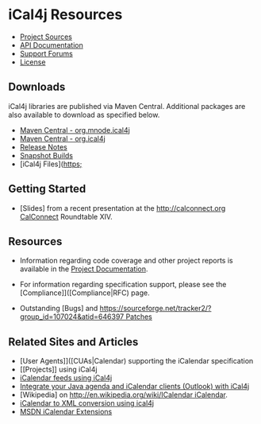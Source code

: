 # iCal4j Resources

* [Project Sources](http://github.com/ical4j)
* [API Documentation](http://ical4j.github.io/docs)
* [Support Forums](https://github.com/orgs/ical4j/discussions)
* [License](http://github.com/ical4j/ical4j/license.html)

## Downloads

iCal4j libraries are published via Maven Central. Additional packages are also available to
download as specified below.

* [Maven Central - org.mnode.ical4j](https://central.sonatype.com/namespace/org.mnode.ical4j)
* [Maven Central - org.ical4j](https://central.sonatype.com/namespace/org.ical4j)
* [Release Notes](http://ical4j.github.io/docs/release-notes.html)
* [Snapshot Builds](https://oss.sonatype.org/content/repositories/snapshots/org/mnode/ical4j/)
* [iCal4j Files]([https;](https://files.ical4j.org/)

## Getting Started

* [Slides] from a recent presentation at the [http://calconnect.org CalConnect](http://ical4j.cvs.sourceforge.net/viewvc/*checkout*/ical4j/iCal4j/etc/iCal4j_Calconnect.pdf) Roundtable XIV.

## Resources

* Information regarding code coverage and other project reports is available in the [Project Documentation](http://github.com/ical4j/ical4j).

* For information regarding specification support, please see the [Compliance]]([Compliance|RFC) page.

* Outstanding [Bugs] and [https://sourceforge.net/tracker2/?group_id=107024&atid=646397 Patches](https://sourceforge.net/tracker2/?group_id=107024&atid=646395)

## Related Sites and Articles

* [User Agents]]([CUAs|Calendar) supporting the iCalendar specification
* [[Projects]] using iCal4j
* [iCalendar feeds using iCal4j](http://www.lunatech.com/archives/2006/04/19/icalendar-feeds)
* [Integrate your Java agenda and iCalendar clients (Outlook) with iCal4j](http://www.twproject.com/icalendar.page)
* [Wikipedia] on [http://en.wikipedia.org/wiki/ICalendar iCalendar](http://en.wikipedia.org/).
* [iCalendar to XML conversion using ical4j](https://blogs.oracle.com/arnaudq/entry/icalendar_to_xml_conversion_using)
* [MSDN iCalendar Extensions](http://msdn.microsoft.com/en-us/library/ee159939.aspx)
